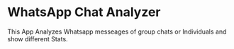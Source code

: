 # WhatsApp Chat Analyzer

This App Analyzes Whatsapp messeages of group chats or Individuals and show different Stats.